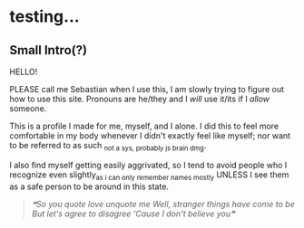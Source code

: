 # testing...
## Small Intro(?)
HELLO!

PLEASE call me Sebastian when I use this, I am slowly trying to figure out how to use this site.
Pronouns are he/they and I *will* use it/its if I *allow* someone.

This is a profile I made for me, myself, and I alone.
I did this to feel more comfortable in my body whenever I didn't exactly feel like myself; nor want to be referred to as such
<sub>not a sys, probably js brain dmg</sub>.

I also find myself getting easily aggrivated, so I tend to avoid people who I recognize even slightly<sub>as i can only remember names mostly</sub>
UNLESS I see them as a safe person to be around in this state.


> _❝So you quote love unquote me
Well, stranger things have come to be
But let's agree to disagree
'Cause I don't believe you❞_


